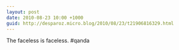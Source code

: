 ```yaml
---
layout: post
date: 2010-08-23 10:00 +1000
guid: http://desparoz.micro.blog/2010/08/23/t21906816329.html
---
```

The faceless is faceless. #qanda
